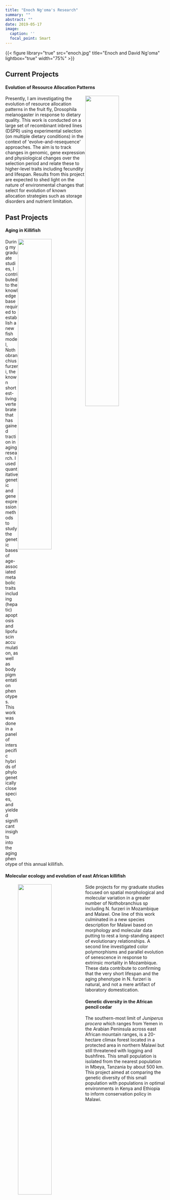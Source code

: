 ```yaml
---
title: "Enoch Ng'oma's Research"
summary: ""
abstract: ""
date: 2019-05-17
image:
  caption: ''
  focal_point: Smart
---
```


{{< figure library="true" src="enoch.jpg" title="Enoch and David Ng'oma" lightbox="true" width="75%" >}}

## Current Projects

#### Evolution of Resource Allocation Patterns

<figure>
<img style = "float:right; margin: 0 0 0 0" src="/img/enoch_proj4.png" width="50%"  />
</figure>

Presently, I am investigating the evolution of resource allocation patterns in the fruit fly, Drosophila melanogaster in response to dietary quality. This work is conducted on a large set of recombinant inbred lines (DSPR) using experimental selection (on multiple dietary conditions) in the context of 'evolve-and-resequence' approaches. The aim is to track changes in genomic, gene expression and physiological changes over the selection period and relate these to higher-level traits including fecundity and lifespan. Results from this project are expected to shed light on the nature of environmental changes that select for evolution of known allocation strategies such as storage disorders and nutrient limitation.

## Past Projects 

#### Aging in Killifish

<figure>
<img style = "float:right; margin: 0 0 0 0" src="/img/enoch_proj3.png" width="50%"  />
</figure>

During my graduate studies, I contributed to the knowledge base required to establish a new fish model, Nothobranchius furzeri, the known shortest-living vertebrate that has gained traction in aging research. I used quantitative genetic and gene expression methods to study the genetic bases of age-associated metabolic traits including (hepatic) apoptosis and lipofuscin accumulation, as well as body pigmentation phenotypes. This work was done in a panel of interspecific hybrids of phylogenetically close species, and yielded significant insights into the aging phenotype of this annual killifish.

#### Molecular ecology and evolution of east African killifish

<figure>
<img style = "float:left; margin: 0 0 0 0" src="/img/enoch_proj1.png" width="50%"  />
</figure>

Side projects for my graduate studies focused on spatial morphological and molecular variation in a greater number of Nothobranchius sp including N. furzeri in Mozambique and Malawi. One line of this work culminated in a new species description for Malawi based on morphology and molecular data putting to rest a long-standing aspect of evolutionary relationships. A second line investigated color polymorphisms and parallel evolution of senescence in response to extrinsic mortality in Mozambique. These data contribute to confirming that the very short lifespan and the aging phenotype in N. furzeri is natural, and not a mere artifact of laboratory domestication.

#### Genetic diversity in the African pencil cedar

<figure>
<img style = "float:left; margin: 0 10px 0 0" src="/img/enoch_proj2.png" width="50%"  />
</figure>

The southern-most limit of *Juniperus procera* which ranges from Yemen in the Arabian Peninsula across east African mountain ranges, is a 20-hectare climax forest located in a protected area in northern Malawi but still threatened with logging and bushfires. This small population is isolated from the nearest population in Mbeya, Tanzania by about 500 km. This project aimed at comparing the genetic diversity of this small population with populations in optimal environments in Kenya and Ethiopia to inform conservation policy in Malawi.
